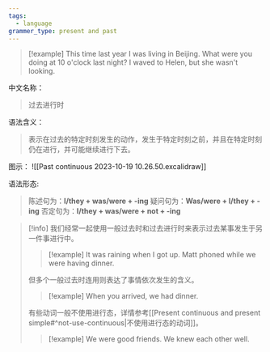 ```yaml
---
tags:
  - language
grammer_type: present and past
---
```


> [!example]
> This time last year I was living in Beijing.
> What were you doing at 10 o'clock last night?
> I waved to Helen, but she wasn't looking.

中文名称：
> 过去进行时

语法含义：
> 表示在过去的特定时刻发生的动作，发生于特定时刻之前，并且在特定时刻仍在进行，并可能继续进行下去。

图示：
![[Past continuous 2023-10-19 10.26.50.excalidraw]]

语法形态:
> 陈述句为：**I/they + was/were + -ing**
> 疑问句为：**Was/were + I/they + -ing**
> 否定句为：**I/they + was/were + not + -ing**

> [!info]
> 我们经常一起使用一般过去时和过去进行时来表示过去某事发生于另一件事进行中。
> > [!example]
> > It was raining when I got up.
> > Matt phoned while we were having dinner.
> 
> 但多个一般过去时连用则表达了事情依次发生的含义。
> > [!example]
> > When you arrived, we had dinner.
> 
> 有些动词一般不使用进行态，详情参考[[Present continuous and present simple#^not-use-continuous|不使用进行态的动词]]。
> > [!example]
> > We were good friends. We knew each other well.